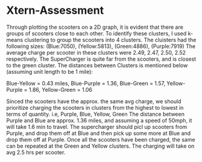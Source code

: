 # Xtern-Assessment

Through plotting the scooters on a 2D graph, it is evident that there are groups of scooters close to each other.
To identify these clusters, I used k-means clustering to group the scooters into 4 clusters. The cluisters had the
following sizes: (Blue:7050), (Yellow:5813), (Green:4886), (Purple:7919) 
The average charge per scooter in these clusters were 2.49, 2.47, 2.50, 2.52 respectively.
The SuperCharger is quite far from the scooters, and is closest to the green cluster.
The distances between Clusters is mentioned below (assuming unit length to be 1 mile):

Blue-Yellow = 0.43 miles,
Blue-Purple = 1.36,
Blue-Green = 1.57,
Yellow-Purple = 1.86,
Yellow-Green = 1.06

Sinced the scooters have the approx. the same avg charge, we should prioritize charging the scooters in clusters from
the highest to lowest in terms of quantity. i.e, Purple, Blue, Yellow, Green
The distance between Purple and Blue are approx. 1.36 miles, and assuming a speed of 50mph, it will take 1.6 min to travel.
The supercharger should picl up scooters from Purple, and drop them off at Blue and then pick up some more at Blue and drop them off at Purple. Once all the scooters have been charged, the same can be repeated at the Green and Yellow clusters.
The charging will take on avg 2.5 hrs per scooter.
